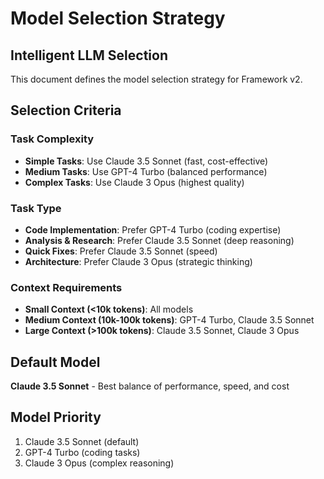 # Model Selection Strategy

## Intelligent LLM Selection

This document defines the model selection strategy for Framework v2.

## Selection Criteria

### Task Complexity
- **Simple Tasks**: Use Claude 3.5 Sonnet (fast, cost-effective)
- **Medium Tasks**: Use GPT-4 Turbo (balanced performance)
- **Complex Tasks**: Use Claude 3 Opus (highest quality)

### Task Type
- **Code Implementation**: Prefer GPT-4 Turbo (coding expertise)
- **Analysis & Research**: Prefer Claude 3.5 Sonnet (deep reasoning)
- **Quick Fixes**: Prefer Claude 3.5 Sonnet (speed)
- **Architecture**: Prefer Claude 3 Opus (strategic thinking)

### Context Requirements
- **Small Context (<10k tokens)**: All models
- **Medium Context (10k-100k tokens)**: GPT-4 Turbo, Claude 3.5 Sonnet
- **Large Context (>100k tokens)**: Claude 3.5 Sonnet, Claude 3 Opus

## Default Model
**Claude 3.5 Sonnet** - Best balance of performance, speed, and cost

## Model Priority
1. Claude 3.5 Sonnet (default)
2. GPT-4 Turbo (coding tasks)
3. Claude 3 Opus (complex reasoning)
